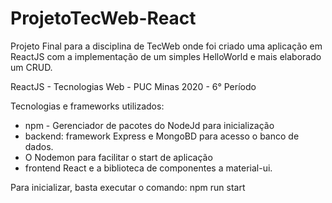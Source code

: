 # ProjetoTecWeb-React
Projeto Final para a disciplina de TecWeb onde foi criado uma aplicação em ReactJS com a implementação de um simples HelloWorld e mais elaborado um CRUD. 


ReactJS - Tecnologias Web - PUC Minas 2020 - 6° Período

Tecnologias e frameworks utilizados:
- npm - Gerenciador de pacotes do NodeJd para inicialização
- backend: framework Express e MongoBD para acesso o banco de dados. 
- O Nodemon para facilitar o start de aplicação
- frontend React e a biblioteca de componentes a  material-ui.

Para inicializar, basta executar o comando: npm run start

